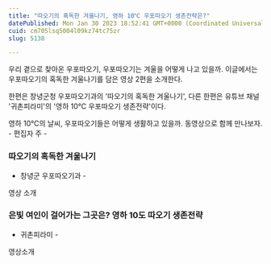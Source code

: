 ```yaml
---
title: "따오기의 혹독한 겨울나기, 영하 10℃ 우포따오기 생존전략은?"
datePublished: Mon Jan 30 2023 18:52:41 GMT+0000 (Coordinated Universal Time)
cuid: cm705lsq5004l09kz74tc75zr
slug: 5138

---
```



우리 곁으로 찾아온 우포따오기, 우포따오기는 겨울을 어떻게 나고 있을까. 이글에서는 우포따오기의 혹독한 겨울나기를 담은 영상 2편을 소개한다.

한편은 창녕군청 우포따오기과의 '따오기의 혹독한 겨울나기', 다른 한편은 유튜브 채널 '귀촌피라미'의 '영하 10℃ 우포따오기 생존전략'이다.

영하 10℃의 날씨, 우포따오기들은 어떻게 생활하고 있을까. 동영상으로 함께 만나보자. - 편집자 주 -

### 따오기의 혹독한 겨울나기

- 창녕군 우포따오기과 -

영상 소개

### 은빛 여인이 걸어가는 그곳은? 영하 10도 따오기 생존전략

- 귀촌피라미 -

영상소개